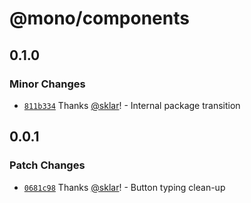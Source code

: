 # @mono/components

## 0.1.0

### Minor Changes

- [`811b334`](https://github.com/sklar/mono/commit/811b3343d709f644a2ffa0d05460a987faea4aa5) Thanks [@sklar](https://github.com/sklar)! - Internal package transition

## 0.0.1

### Patch Changes

- [`0681c98`](https://github.com/sklar/mono/commit/0681c98a32c9c2b432aa3171b7fc678426b14b26) Thanks [@sklar](https://github.com/sklar)! - Button typing clean-up
